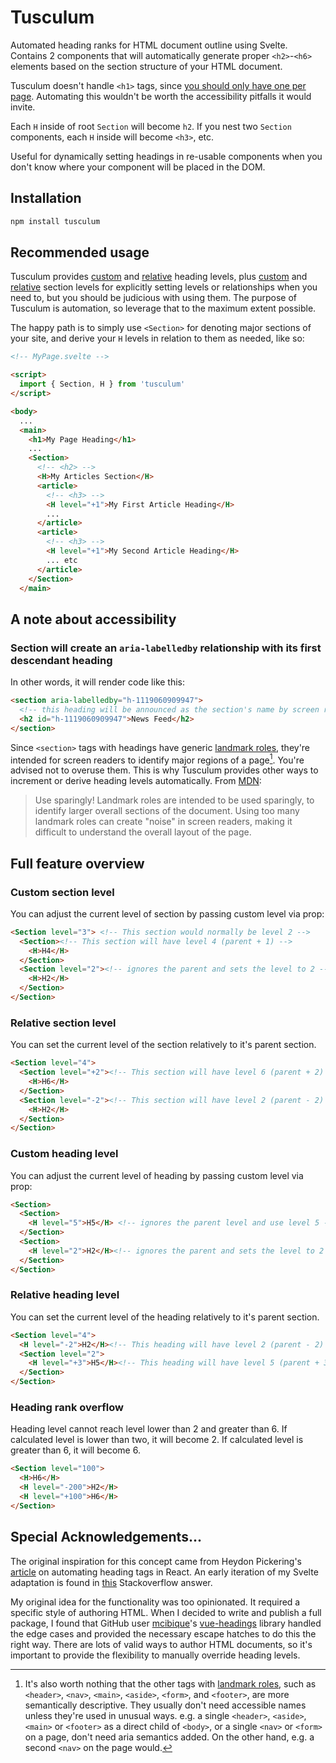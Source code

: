 # Tusculum

Automated heading ranks for HTML document outline using Svelte. Contains 2 components that will automatically generate proper `<h2>`-`<h6>` elements based on the section structure of your HTML document.

Tusculum doesn't handle `<h1>` tags, since [you should only have one per page](https://developer.mozilla.org/en-US/docs/Web/HTML/Element/Heading_Elements#multiple_h1_elements_on_one_page). Automating this wouldn't be worth the accessibility pitfalls it would invite.

Each `H` inside of root `Section` will become `h2`. If you nest two `Section` components, each `H` inside will become `<h3>`, etc.

Useful for dynamically setting headings in re-usable components when you don't know where your component will be placed in the DOM.

## Installation

```sh
npm install tusculum
```

## Recommended usage

Tusculum provides [custom](https://github.com/realgoatish/tusculum#custom-heading-level) and [relative](https://github.com/realgoatish/tusculum#relative-heading-level) heading levels, plus [custom](https://github.com/realgoatish/tusculum#custom-section-level) and [relative](https://github.com/realgoatish/tusculum#relative-section-level) section levels for explicitly setting levels or relationships when you need to, but you should be judicious with using them. The purpose of Tusculum is automation, so leverage that to the maximum extent possible.

The happy path is to simply use `<Section>` for denoting major sections of your site, and derive your `H` levels in relation to them as needed, like so:

```html
<!-- MyPage.svelte -->

<script>
  import { Section, H } from 'tusculum'
</script>

<body>
  ...
  <main>
    <h1>My Page Heading</h1>
    ...
    <Section>
      <!-- <h2> -->
      <H>My Articles Section</H>
      <article>
        <!-- <h3> -->
        <H level="+1">My First Article Heading</H>
        ...
      </article>
      <article>
        <!-- <h3> -->
        <H level="+1">My Second Article Heading</H>
        ... etc
      </article>
    </Section>
  </main>
```

## A note about accessibility

### Section will create an `aria-labelledby` relationship with its first descendant heading

In other words, it will render code like this:

```html
<section aria-labelledby="h-1119060909947">
  <!-- this heading will be announced as the section's name by screen readers e.g. 'Section, News Feed' -->
  <h2 id="h-1119060909947">News Feed</h2>
</section>
```

Since `<section>` tags with headings have generic [landmark roles](https://developer.mozilla.org/en-US/docs/Web/Accessibility/ARIA/Roles#3._landmark_roles), they're intended for screen readers to identify major regions of a page[^1]. You're advised not to overuse them. This is why Tusculum provides other ways to increment or derive heading levels automatically. From [MDN](https://developer.mozilla.org/en-US/docs/Web/Accessibility/ARIA/Roles/region_role#accessibility_concerns):

> Use sparingly! Landmark roles are intended to be used sparingly, to identify larger overall sections of the document. Using too many landmark roles can create "noise" in screen readers, making it difficult to understand the overall layout of the page.

[^1]: 
    It's also worth nothing that the other tags with [landmark roles](https://developer.mozilla.org/en-US/docs/Web/Accessibility/ARIA/Roles#3._landmark_roles), such as `<header>`, `<nav>`, `<main>`, `<aside>`, `<form>`, and `<footer>`, are more semantically descriptive. They usually don't need accessible names unless they're used in unusual ways. e.g. a single `<header>`, `<aside>`, `<main>` or `<footer>` as a direct child of `<body>`, or a single `<nav>` or `<form>` on a page, don't need aria semantics added. On the other hand, e.g. a second `<nav>` on the page would. 

## Full feature overview

### Custom section level

You can adjust the current level of section by passing custom level via prop:

```html
<Section level="3"> <!-- This section would normally be level 2 -->
  <Section><!-- This section will have level 4 (parent + 1) -->
    <H>H4</H>
  </Section>
  <Section level="2"><!-- ignores the parent and sets the level to 2 -->
    <H>H2</H>
  </Section>
</Section>
```

### Relative section level

You can set the current level of the section relatively to it's parent section.

```html
<Section level="4">
  <Section level="+2"><!-- This section will have level 6 (parent + 2) -->
    <H>H6</H>
  </Section>
  <Section level="-2"><!-- This section will have level 2 (parent - 2) -->
    <H>H2</H>
  </Section>
</Section>
```

### Custom heading level

You can adjust the current level of heading by passing custom level via prop:

```html
<Section>
  <Section>
    <H level="5">H5</H> <!-- ignores the parent level and use level 5 -->
  </Section>
  <Section>
    <H level="2">H2</H><!-- ignores the parent and sets the level to 2 -->
  </Section>
</Section>
```

### Relative heading level

You can set the current level of the heading relatively to it's parent section.

```html
<Section level="4">
  <H level="-2">H2</H><!-- This heading will have level 2 (parent - 2) -->
  <Section level="2">
    <H level="+3">H5</H><!-- This heading will have level 5 (parent + 3) -->
  </Section>
</Section>
```

### Heading rank overflow

Heading level cannot reach level lower than 2 and greater than 6. If calculated level is lower than two, it will become 2. If calculated level is greater than 6, it will become 6.

```html
<Section level="100">
  <H>H6</H>
  <H level="-200">H2</H>
  <H level="+100">H6</H>
</Section>
```

## Special Acknowledgements...

The original inspiration for this concept came from Heydon Pickering's [article](https://medium.com/@Heydon/managing-heading-levels-in-design-systems-18be9a746fa3) on automating heading tags in React. An early iteration of my Svelte adaptation is found in [this](https://stackoverflow.com/questions/61303237/how-to-set-dynamic-html-tag-according-to-props-in-svelte/68155771#68155771) Stackoverflow answer. 

My original idea for the functionality was too opinionated. It required a specific style of authoring HTML. When I decided to write and publish a full package, I found that GitHub user [mcibique](https://github.com/mcibique)'s [vue-headings](https://www.npmjs.com/package/vue-headings) library handled the edge cases and provided the necessary escape hatches to do this the right way. There are lots of valid ways to author HTML documents, so it's important to provide the flexibility to manually override heading levels.
